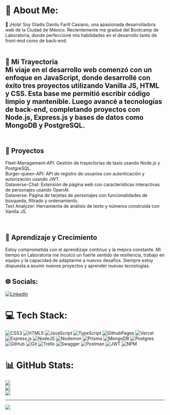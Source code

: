 # 💫 About Me:
👋 ¡Hola! Soy Gladis Danilu Farill Casiano, una apasionada desarrolladora web de la Ciudad de México. Recientemente me gradué del Bootcamp de Laboratoria, donde perfeccioné mis habilidades en el desarrollo tanto de front-end como de back-end.<br><br>

## 🌟 Mi Trayectoria<br>Mi viaje en el desarrollo web comenzó con un enfoque en JavaScript, donde desarrollé con éxito tres proyectos utilizando Vanilla JS, HTML y CSS. Esta base me permitió escribir código limpio y mantenible. Luego avancé a tecnologías de back-end, completando proyectos con Node.js, Express.js y bases de datos como MongoDB y PostgreSQL.<br><br>

## 🚀 Proyectos<br>
Fleet-Management-API: Gestión de trayectorias de taxis usando Node.js y PostgreSQL.<br>
Burger-queen-API: API de registro de usuarios con autenticación y autorización usando JWT.<br>
Dataverse-Chat: Extensión de página web con características interactivas de personajes usando OpenAI.<br>
Dataverse: Página de tarjetas de personajes con funcionalidades de búsqueda, filtrado y ordenamiento.<br>
Text Analyzer: Herramienta de análisis de texto y números construida con Vanilla JS.

<br>

## 🌱 Aprendizaje y Crecimiento<br>
Estoy comprometida con el aprendizaje continuo y la mejora constante. Mi tiempo en Laboratoria me inculcó un fuerte sentido de resiliencia, trabajo en equipo y la capacidad de adaptarme a nuevos desafíos. Siempre estoy dispuesta a asumir nuevos proyectos y aprender nuevas tecnologías.


## 🌐 Socials:
[![LinkedIn](https://img.shields.io/badge/LinkedIn-%230077B5.svg?logo=linkedin&logoColor=white)](https://linkedin.com/in/www.linkedin.com/in/gladis-danilu-farill-casiano-579928165) 

# 💻 Tech Stack:
![CSS3](https://img.shields.io/badge/css3-%231572B6.svg?style=flat-square&logo=css3&logoColor=white) ![HTML5](https://img.shields.io/badge/html5-%23E34F26.svg?style=flat-square&logo=html5&logoColor=white) ![JavaScript](https://img.shields.io/badge/javascript-%23323330.svg?style=flat-square&logo=javascript&logoColor=%23F7DF1E) ![TypeScript](https://img.shields.io/badge/typescript-%23007ACC.svg?style=flat-square&logo=typescript&logoColor=white) ![GithubPages](https://img.shields.io/badge/github%20pages-121013?style=flat-square&logo=github&logoColor=white) ![Vercel](https://img.shields.io/badge/vercel-%23000000.svg?style=flat-square&logo=vercel&logoColor=white) ![Express.js](https://img.shields.io/badge/express.js-%23404d59.svg?style=flat-square&logo=express&logoColor=%2361DAFB) ![NodeJS](https://img.shields.io/badge/node.js-6DA55F?style=flat-square&logo=node.js&logoColor=white) ![Nodemon](https://img.shields.io/badge/NODEMON-%23323330.svg?style=flat-square&logo=nodemon&logoColor=%BBDEAD) ![Prisma](https://img.shields.io/badge/Prisma-3982CE?style=flat-square&logo=Prisma&logoColor=white) ![MongoDB](https://img.shields.io/badge/MongoDB-%234ea94b.svg?style=flat-square&logo=mongodb&logoColor=white) ![Postgres](https://img.shields.io/badge/postgres-%23316192.svg?style=flat-square&logo=postgresql&logoColor=white) ![GitHub](https://img.shields.io/badge/github-%23121011.svg?style=flat-square&logo=github&logoColor=white) ![Git](https://img.shields.io/badge/git-%23F05033.svg?style=flat-square&logo=git&logoColor=white) ![Trello](https://img.shields.io/badge/Trello-%23026AA7.svg?style=flat-square&logo=Trello&logoColor=white) ![Swagger](https://img.shields.io/badge/-Swagger-%23Clojure?style=flat-square&logo=swagger&logoColor=white) ![Postman](https://img.shields.io/badge/Postman-FF6C37?style=flat-square&logo=postman&logoColor=white) ![JWT](https://img.shields.io/badge/JWT-black?style=flat-square&logo=JSON%20web%20tokens) ![NPM](https://img.shields.io/badge/NPM-%23CB3837.svg?style=flat-square&logo=npm&logoColor=white)
# 📊 GitHub Stats:
![](https://github-readme-stats.vercel.app/api?username=danilu-farill&theme=react&hide_border=false&include_all_commits=false&count_private=false)<br/>
![](https://github-readme-streak-stats.herokuapp.com/?user=danilu-farill&theme=react&hide_border=false)<br/>
![](https://github-readme-stats.vercel.app/api/top-langs/?username=danilu-farill&theme=react&hide_border=false&include_all_commits=false&count_private=false&layout=compact)

---
[![](https://visitcount.itsvg.in/api?id=danilu-farill&icon=4&color=1)](https://visitcount.itsvg.in)

<!-- Proudly created with GPRM ( https://gprm.itsvg.in ) -->

